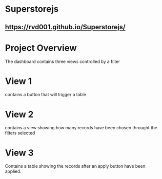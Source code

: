 ﻿# Superstorejs
 
 ## https://rvd001.github.io/Superstorejs/
 
 # Project Overview
 
 
The dashboard contains three views controlled by a filter

# View 1

contains a button that will trigger a table

# View 2

contains a view showing how many records have been chosen throught the filters selected

# View 3

Contains a table showing the records after an apply button have been applied.
